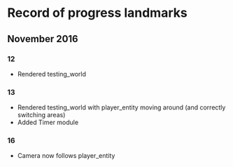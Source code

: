 
# Record of progress landmarks

## November 2016

### 12

* Rendered testing_world

### 13

* Rendered testing_world with player_entity moving around (and correctly switching areas)
* Added Timer module

### 16

* Camera now follows player_entity